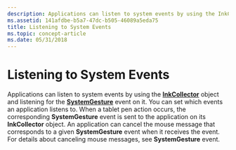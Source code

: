 ```yaml
---
description: Applications can listen to system events by using the InkCollector object and listening for the SystemGesture event on it.
ms.assetid: 141afdbe-b5a7-47dc-b505-46089a5eda75
title: Listening to System Events
ms.topic: concept-article
ms.date: 05/31/2018
---
```


# Listening to System Events

Applications can listen to system events by using the [**InkCollector**](inkcollector-class.md) object and listening for the [**SystemGesture**](inkcollector-systemgesture.md) event on it. You can set which events an application listens to. When a tablet pen action occurs, the corresponding **SystemGesture** event is sent to the application on its **InkCollector** object. An application can cancel the mouse message that corresponds to a given **SystemGesture** event when it receives the event. For details about canceling mouse messages, see **SystemGesture** event.

 

 



